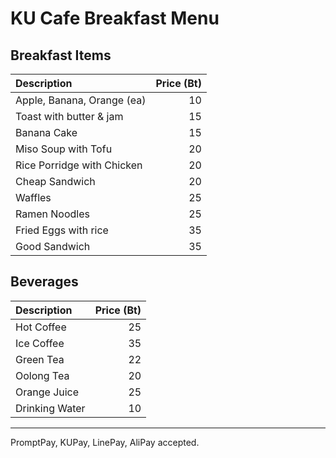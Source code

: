 # KU Cafe Breakfast Menu

## Breakfast Items

| Description                | Price (Bt) |
|:---------------------------|-----:|
| Apple, Banana, Orange (ea) |  10  |
| Toast with butter & jam    |  15  |
| Banana Cake                |  15  |
| Miso Soup with Tofu        |  20  |
| Rice Porridge with Chicken |  20  |
| Cheap Sandwich             |  20  |
| Waffles                    |  25  |
| Ramen Noodles              |  25  |
| Fried Eggs with rice       |  35  |
| Good Sandwich              |  35  |

## Beverages

| Description                | Price (Bt) |
|:---------------------------|-----:|
| Hot Coffee                 |  25  |
| Ice Coffee                 |  35  |
| Green Tea                  |  22  |
| Oolong Tea                 |  20  |
| Orange Juice               |  25  |
| Drinking Water             |  10  |

---

PromptPay, KUPay, LinePay, AliPay accepted.
